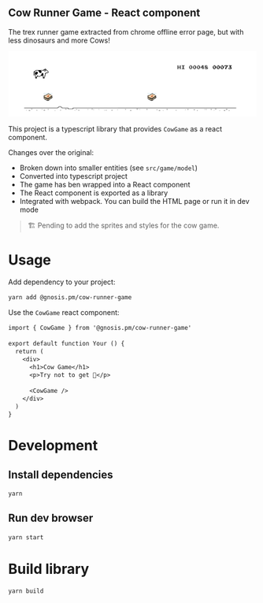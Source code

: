 ## Cow Runner Game - React component

The trex runner game extracted from chrome offline error page, but with less dinosaurs and more Cows!

<p align="center">
  <img src="docs/preview.png">
</p>

This project is a typescript library that provides `CowGame` as a react component.

Changes over the original:
* Broken down into smaller entities (see `src/game/model`)
* Converted into typescript project
* The game has ben wrapped into a React component
* The React component is exported as a library
* Integrated with webpack. You can build the HTML page or run it in dev mode

> 🏗 Pending to add the sprites and styles for the cow game.

# Usage
Add dependency to your project:
```bash
yarn add @gnosis.pm/cow-runner-game
```

Use the `CowGame` react component:
```tsx
import { CowGame } from '@gnosis.pm/cow-runner-game'

export default function Your () {
  return (
    <div>
      <h1>Cow Game</h1>
      <p>Try not to get 🥪</p>

      <CowGame />
    </div>
  )
}
```

# Development
## Install dependencies
```bash
yarn
```

## Run dev browser
```bash
yarn start
```

# Build library
```bash
yarn build
```


